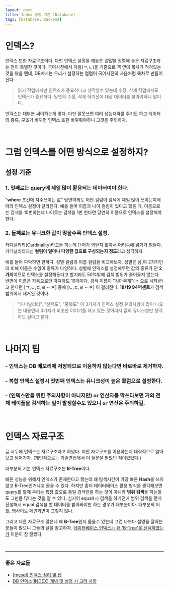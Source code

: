 ```yaml
---
layout: post
title: Index 설정 기준 [Database]
tags: [Database, Backend]
---
```


# 인덱스?
인덱스 또한 자료구조이다. 다만 인덱스 설정을 해놓은 *컬럼*을 정렬해 놓은 자료구조라는 점이 특별한 것이다.
국어사전에서 자음(ㄱ,ㄴ)을 기준으로 책 옆에 목차가 적혀있는 것을 봤을 텐데, DB에서는 우리가 설정하는 컬럼이 국어사전의 자음처럼 목차로 만들어진다.

> 읽기 작업에서만 인덱스가 중요하다고 생각할수 있는데 수정, 삭제 작업에서도 인덱스가 중요하다. 당연히 수정, 삭제 하기전에 대상 데이터를 찾아야하니 말이다.

인덱스는 대부분 써야하는게 맞다.
다만 잘못쓰면 여러 성능저하를 주기도 하고 데이터의 종류, 구조가 바뀌면 인덱스 또한 바꿔줘야하니 그것은 주의하자.

<br>

# 그럼 인덱스를 어떤 방식으로 설정하지?

## 설정 기준

### 1. 첫째로는 query에 제일 많이 활용되는 데이터여야 한다.
"**where** 조건에 자주쓰이는 값"
당연하게도 어떤 컬럼이 검색에 제일 많이 쓰이는지에 따라 인덱스 설정이 달라진다. 예를 들어 이름과 나이 컬럼이 있다고 했을 때, 이름으로는 검색을 10번하는데 나이로는 검색을 1번 한다면 당연히 이름으로 인덱스를 설정해야한다.

### 2. 둘째로는 유니크한 값이 많을수록 인덱스 설정.
카디널리티(Cardinality)라고들 하는데 단어가 와닫지 않아서 머리속에 넣기가 힘들다. 카디널리티대신 **컬럼이 얼마나 다양한 값으로 구성되는지 정도**라고 생각하자.

예를 들어 파악하면 편하다. 성별 컬럼과 이름 컬럼을 비교해보자. 성별은 남,여 2가지인데 비해 이름은 수없이 종류가 다양하다.
성별에 인덱스를 설정해두면 값의 종류가 단 **2가지**이므로 인덱스를 설정해둔다고 할지라도 50%밖에 검색 범위가 줄어들지 않는다. 반면에 이름은 자음으로만 따져봐도 19개이다. 검색 이름이 "김아무개"(ㄱ 으로 시작)라고 한다면 [ㄱ,ㄴ,ㄷ,ㄹ ~ ㅉ] 중에 [ㄴ,ㄷ,ㄹ ~ ㅉ] 이 걸러진다. **18/19 94퍼센트**가 검색 범위에서 제거된 것이다.

> "카디널리티", "선택도", "중복도" 이 3가지가 인덱스 설정 유의사항에 많이 나오는 내용인데 3가지가 비슷한 이야기를 하고 있는 것이라서 값의 유니크성만 생각하도 된다고 본다.

<br>

# 나머지 팁
### - 인덱스는 DB 메모리에 저장되므로 이용하지 않는다면 바로바로 제거하자.
### - 복합 인덱스 설정시 첫번째 인덱스는 유니크성이 높은 콜럼으로 설정한다.
### - (인덱스만을 위한 주의사항이 아니지만) or 연산자를 막쓰다보면 거의 전체 테이플을 검색하는 일이 발생할수도 있으니 `or` 연산은 주의하길.

<br>

# 인덱스 자료구조
글 서두에 인덱스는 자료구조라고 하였다. 어떤 자료구조를 이용하는지 대략적으로 알아보고 넘어가자. (개인적으로는 기술면접에서 이 질문을 받았던 적이있었다.)

대부분의 기본 인덱스 자료구조는 **B-Tree**이다. 

빠른 성능을 위해서 인덱스가 존재한다고 했는데 왜 탐색시간이 가장 빠른 **Hash**를 쓰지않고 B-Tree인거냐고 물을 수 있다. 하지만 좀더 데이터베이스 활용 방식을 생각해보면 query를 할때 우리는 특정 값으로 동일 검색만을 하는 것이 아니라 **범위 검색**을 하는일도 그만큼 많다는 것을 알 수 있다. 심지어 equal(=) 검색을 하기전에 범위 검색을 먼저 진행해서 equal 검색을 할 데이터를 받아와야만 하는 경우가 대부분이다. 대부분의 어플, 웹사이트 메인화면이 그렇지 않나.

그리고 다른 자료구조 많은데 왜 **B-Tree**인지 물을수 있는데 그건 나보다 설명을 잘하는 분들이 많으니 그들의 글을 참고하자. 
[데이터베이스 인덱스는 왜 'B-Tree'를 선택하였는가](https://helloinyong.tistory.com/296) 이분이 참 잘썼다.

<br>

---

### 좋은 자료들
- [[mysql] 인덱스 정리 및 팁](https://jojoldu.tistory.com/243)
- [DB 인덱스(INDEX) 개념 및 설정 시 고려 사항](https://junhyunny.github.io/information/database-index-and-considerations/)
